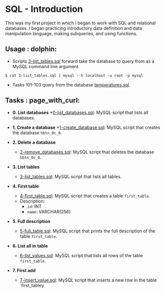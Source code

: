 # SQL - Introduction

This was my first project in which I began to work with SQL and relational
databases. I began practicing introductory data definition and data
manipulation language, making subqueries, and using functions.

## Usage : dolphin:

* Scripts [3-list_tables.sql](./3-list_tables) forward take the database to query from as a MySQL command line argument
```
$ cat 3-list_tables.sql | mysql - h localhost -u root -p mysql
```
* Tasks 101-103 query from the database [temperatures.sql](./temperatures.sql).

## Tasks : page_with_curl:

* **0. List databases**
  *[0-list_databases.sql](./0-list_databases.sql): MySQL script that lists all databases.

* **1. Create a database**
  *[1-create_database.sql](./1-create_database.sql): MySQL script that creates the database
  `hbtn_0c_0`.
* **2. Delete a database**
  * [2-remove_databases.sql](./2-remove_databases.sql): MySQL script that deletes the database
  `hbtn_0c_0`.

* **3. List tables**
  * [3-list_tables.sql](./3-list_tables.sql): MySQL script that lists all tables.

* **4. First table**
  * [4-first_table.sql](./4-first_table.sql): MySQL script that creates a table `first_table`.
  * Description:
    * `id`: INT
    * `name`: VARCHAR(256)

* **5. Full description**
  * [5-full_table.sql](./5-full_table.sql): MySQL script that prints the full description of the
  table `first_table`.

* **6. List all in table**
  * [6-list_values.sql](./6-list_values.sql): MySQL script that lists all rows of the table
  `first_table`.

* **7. First add**
  * [7-insert_value.sql](./7-insert_value.sql): MySQL script that inserts a new row in the table
  `first_tabley



